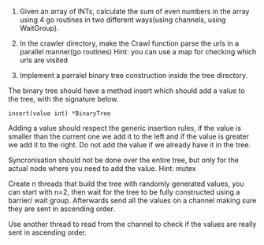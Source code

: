 1. Given an array of INTs, calculate the sum of even numbers in the array using 4 go routines in two different ways(using channels, using WaitGroup).
2. In the crawler directory, make the Crawl function parse the urls in a parallel manner(go routines)
Hint: you can use a map for checking which urls are visited

3. Implement a parralel binary tree construction inside the tree directory.

The binary tree should have a method insert which should add a value to the tree, with the signature below. <br>

    insert(value int) *BinaryTree

Adding a value should respect the generic insertion rules, if the value is smaller than the current one we add it to the left and if the value is greater we add it to the right. Do not add the value if we already have it in the tree.

Syncronisation should not be done over the entire tree, but only for the actual node where you need to add the value. Hint: mutex

Create n threads that build the tree with randomly generated values, you can start with n=2, then wait for the tree to be fully constructed using a barrier/ wait group. Afterwards send all the values on a channel making sure they are sent in ascending order.

Use another thread to read from the channel to check if the values are really sent in ascending order.
